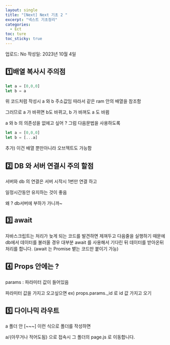```yaml
---
layout: single
title: "[Next] Next 기초 2 "
excerpt: "넥스트 기초정리"
categories:
  - Ect
toc: ture
toc_sticky: true
---
```


<!-- 위는 머릿말임 아래부터 포스트 본문 -->

업로드: No
작성일: 2023년 10월 4일

## 1️⃣배열 복사시 주의점

 

```jsx
let a = [0,0,0]
let b = a
```

위 코드처럼 작성시 a 와 b 주소값임 따라서 같은 ram 안의 배열을 참조함

그러므로 a 가 바뀌면 b도 바뀌고, b 가 바껴도 a 도 바뀜 

a 와 b 의 의존성을 없에고 싶어 ? 그럼 다음문법을 사용하도록

```jsx
let a = [0,0,0]
let b = [...a]
```

추가) 이건 배열 뿐만아니라 오브젝트도 가능함

## 2️⃣ DB 와 서버 연결시 주의 할점

서버와 db 의 연결은 서버 시작시 1번만 연결 하고 

일정시간동안 유지하는 것이 좋음 

왜 ? db서버에 부하가 가니까~

## 3️⃣ await

자바스크립트는 처리가 늦게 되는 코드를 발견하면 제껴두고 다음줄을 실행하기 때문에 db에서 데이터를 불러올 경우 대부분 await 를 사용해서 기다린 뒤  데이터를 받아온뒤 처리를 합니다. (await 는 Promise 뱉는 코드만 붙이기 가능)

## 4️⃣ Props 안에는 ?

params : 파라미터 값이 들어있음

파라미터 값을 가지고 오고싶으면 ex) props.params._id 로 id 값 가지고 오기

## 5️⃣ 다이나믹 라우트

a 폴더 안 [~~~] 이런 식으로 폴더를 작성하면

a/{아무거나 적어도됨} 으로 접속시 그 폴더의 page.js 로 이동합니다.